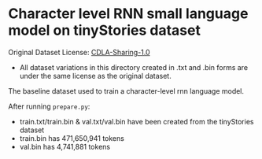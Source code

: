 # Character level RNN small language model on tinyStories dataset 

Original Dataset License: [CDLA-Sharing-1.0](https://spdx.org/licenses/CDLA-Sharing-1.0.html)
- All dataset variations in this directory created in .txt and .bin forms are under the same license as the original dataset. 

The baseline dataset used to train a character-level rnn language model.

After running `prepare.py`:
- train.txt/train.bin & val.txt/val.bin have been created from the tinyStories dataset
- train.bin has 471,650,941 tokens
- val.bin has 4,741,881 tokens

